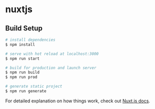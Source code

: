 # nuxtjs

## Build Setup

```bash
# install dependencies
$ npm install

# serve with hot reload at localhost:3000
$ npm run start

# build for production and launch server
$ npm run build
$ npm run prod

# generate static project
$ npm run generate
```

For detailed explanation on how things work, check out [Nuxt.js docs](https://nuxtjs.org).
